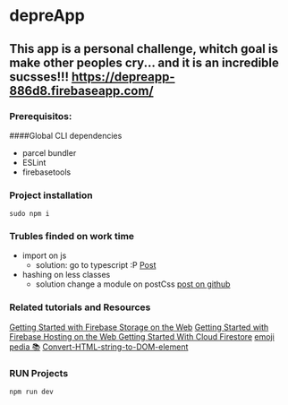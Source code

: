 # depreApp
This app is a personal challenge, whitch goal is make other peoples cry... and it is an incredible sucsses!!!
https://depreapp-886d8.firebaseapp.com/
----
### Prerequisitos:
####Global CLI dependencies
- parcel bundler
- ESLint
- firebasetools
### Project installation
```
sudo npm i
```

### Trubles finded on work time
- import on js
  - solution: go to typescript :P [Post](https://glebbahmutov.com/blog/parcel/)
- hashing on less classes
  - solution change a module on postCss [post on github](https://github.com/parcel-bundler/parcel/issues/566)

### Related tutorials and Resources
[Getting Started with Firebase Storage on the Web](https://www.youtube.com/watch?v=SpxHVrpfGgU)
[Getting Started with Firebase Hosting on the Web ](https://www.youtube.com/watch?v=meofoNuK3vo)
[Getting Started With Cloud Firestore](https://www.youtube.com/watch?v=2Vf1D-rUMwE)
[emoji pedia 📚](https://emojipedia.org/)
[Convert-HTML-string-to-DOM-element](http://krasimirtsonev.com/blog/article/Convert-HTML-string-to-DOM-element)

### RUN Projects
```bash
npm run dev
```

